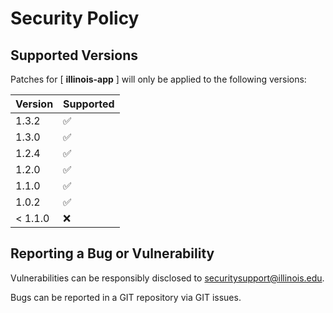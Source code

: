 # Security Policy

## Supported Versions

Patches for [ **illinois-app** ] will only be applied to the following versions:

| Version | Supported |
| ------- | ------------------ |
| 1.3.2 | :white_check_mark: |
| 1.3.0 | :white_check_mark: |
| 1.2.4 | :white_check_mark: |
| 1.2.0 | :white_check_mark: |
| 1.1.0 | :white_check_mark: |
| 1.0.2 | :white_check_mark: |
| < 1.1.0 | :x: |

## Reporting a Bug or Vulnerability

Vulnerabilities can be responsibly disclosed to [securitysupport@illinois.edu](mailto:securitysupport@illinois.edu).

Bugs can be reported in a GIT repository via GIT issues.